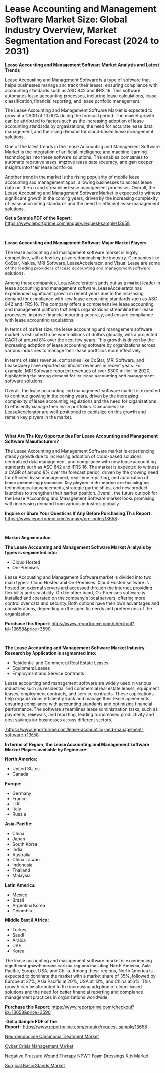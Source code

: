 <p><h1>Lease Accounting and Management Software Market Size: Global Industry Overview, Market Segmentation and Forecast (2024 to 2031)</h1></p><p><strong>Lease Accounting and Management Software Market Analysis and Latest Trends</strong></p>
<p><p>Lease Accounting and Management Software is a type of software that helps businesses manage and track their leases, ensuring compliance with accounting standards such as ASC 842 and IFRS 16. This software automates lease accounting processes, including lease calculations, lease classification, financial reporting, and lease portfolio management.</p><p>The Lease Accounting and Management Software Market is expected to grow at a CAGR of 10.00% during the forecast period. The market growth can be attributed to factors such as the increasing adoption of lease accounting standards by organizations, the need for accurate lease data management, and the rising demand for cloud-based lease management solutions.</p><p>One of the latest trends in the Lease Accounting and Management Software Market is the integration of artificial intelligence and machine learning technologies into these software solutions. This enables companies to automate repetitive tasks, improve lease data accuracy, and gain deeper insights into their lease portfolios.</p><p>Another trend in the market is the rising popularity of mobile lease accounting and management apps, allowing businesses to access lease data on-the-go and streamline lease management processes. Overall, the Lease Accounting and Management Software Market is expected to witness significant growth in the coming years, driven by the increasing complexity of lease accounting standards and the need for efficient lease management solutions.</p></p>
<p><strong>Get a Sample PDF of the Report:&nbsp;</strong> <a href="https://www.reportprime.com/enquiry/request-sample/13658">https://www.reportprime.com/enquiry/request-sample/13658</a></p>
<p>&nbsp;</p>
<p><strong>Lease Accounting and Management Software Major Market Players</strong></p>
<p><p>The lease accounting and management software market is highly competitive, with a few key players dominating the industry. Companies like CoStar, Nakisa, MRI Software, LeaseAccelerator, and Visual Lease are some of the leading providers of lease accounting and management software solutions.</p><p>Among these companies, LeaseAccelerator stands out as a market leader in lease accounting and management software. LeaseAccelerator has experienced significant growth in recent years due to the increasing demand for compliance with new lease accounting standards such as ASC 842 and IFRS 16. The company offers a comprehensive lease accounting and management platform that helps organizations streamline their lease processes, improve financial reporting accuracy, and ensure compliance with lease accounting regulations.</p><p>In terms of market size, the lease accounting and management software market is estimated to be worth billions of dollars globally, with a projected CAGR of around 8% over the next few years. This growth is driven by the increasing adoption of lease accounting software by organizations across various industries to manage their lease portfolios more effectively.</p><p>In terms of sales revenue, companies like CoStar, MRI Software, and LeaseQuery have reported significant revenues in recent years. For example, MRI Software reported revenues of over $300 million in 2020, highlighting the strong demand for its lease accounting and management software solutions.</p><p>Overall, the lease accounting and management software market is expected to continue growing in the coming years, driven by the increasing complexity of lease accounting regulations and the need for organizations to efficiently manage their lease portfolios. Companies like LeaseAccelerator are well-positioned to capitalize on this growth and remain key players in the market.</p></p>
<p>&nbsp;</p>
<p><strong>What Are The Key Opportunities For Lease Accounting and Management Software Manufacturers?</strong></p>
<p><p>The Lease Accounting and Management Software market is experiencing steady growth due to increasing adoption of cloud-based solutions, centralized data management, and compliance with new lease accounting standards such as ASC 842 and IFRS 16. The market is expected to witness a CAGR of around 8% over the forecast period, driven by the growing need for efficient lease management, real-time reporting, and automation of lease accounting processes. Key players in the market are focusing on technological advancements, strategic partnerships, and new product launches to strengthen their market position. Overall, the future outlook for the Lease Accounting and Management Software market looks promising with increasing demand from various industries globally.</p></p>
<p><strong>Inquire or Share Your Questions If Any Before Purchasing This Report:</strong> <a href="https://www.reportprime.com/enquiry/pre-order/13658">https://www.reportprime.com/enquiry/pre-order/13658</a></p>
<p>&nbsp;</p>
<p><strong>Market Segmentation</strong></p>
<p><strong>The Lease Accounting and Management Software Market Analysis by types is segmented into:</strong></p>
<p><ul><li>Cloud Hosted</li><li>On-Premises</li></ul></p>
<p><p>Lease Accounting and Management Software market is divided into two main types- Cloud Hosted and On-Premises. Cloud Hosted software is hosted on external servers and accessed through the internet, providing flexibility and scalability. On the other hand, On-Premises software is installed and operated on the company's local servers, offering more control over data and security. Both options have their own advantages and considerations, depending on the specific needs and preferences of the organization.</p></p>
<p><strong>Purchase this Report:&nbsp;</strong><a href="https://www.reportprime.com/checkout?id=13658&price=3590">https://www.reportprime.com/checkout?id=13658&price=3590</a></p>
<p>&nbsp;</p>
<p><strong>The Lease Accounting and Management Software Market Industry Research by Application is segmented into:</strong></p>
<p><ul><li>Residential and Commercial Real Estate Leases</li><li>Equipment Leases</li><li>Employment and Service Contracts</li></ul></p>
<p><p>Lease accounting and management software are widely used in various industries such as residential and commercial real estate leases, equipment leases, employment contracts, and service contracts. These applications help organizations efficiently track and manage their lease agreements, ensuring compliance with accounting standards and optimizing financial performance. The software streamlines lease administration tasks, such as payments, renewals, and reporting, leading to increased productivity and cost savings for businesses across different sectors.</p></p>
<p><a href="https://www.reportprime.com/lease-accounting-and-management-software-r13658">&nbsp;https://www.reportprime.com/lease-accounting-and-management-software-r13658</a></p>
<p><strong>In terms of Region, the Lease Accounting and Management Software Market Players available by Region are:</strong></p>
<p>
    <p> <strong> North America: </strong>
        <ul>
            <li>United States</li>
            <li>Canada</li>
        </ul>
        </p> 
    <p> <strong> Europe: </strong>
        <ul>
            <li>Germany</li>
            <li>France</li>
            <li>U.K.</li>
            <li>Italy</li>
            <li>Russia</li>
        </ul>
        </p> 
    <p> <strong> Asia-Pacific: </strong>
        <ul>
            <li>China</li>
            <li>Japan</li>
            <li>South Korea</li>
            <li>India</li>
            <li>Australia</li>
            <li>China Taiwan</li>
            <li>Indonesia</li>
            <li>Thailand</li>
            <li>Malaysia</li>
        </ul>
        </p> 
    <p> <strong> Latin America: </strong>
        <ul>
            <li>Mexico</li>
            <li>Brazil</li>
            <li>Argentina Korea</li>
            <li>Colombia</li>
        </ul>
        </p> 
    <p> <strong> Middle East & Africa: </strong>
        <ul>
            <li>Turkey</li>
            <li>Saudi</li>
            <li>Arabia</li>
            <li>UAE</li>
            <li>Korea</li>
        </ul>
    </p>
    </p>
<p><p>The lease accounting and management software market is experiencing significant growth across various regions including North America, Asia Pacific, Europe, USA, and China. Among these regions, North America is expected to dominate the market with a market share of 35%, followed by Europe at 27%, Asia Pacific at 20%, USA at 12%, and China at 6%. This growth can be attributed to the increasing adoption of cloud-based solutions and the need for better financial reporting and compliance management practices in organizations worldwide.</p></p>
<p><strong>Purchase this Report: </strong><a href="https://www.reportprime.com/checkout?id=13658&price=3590">https://www.reportprime.com/checkout?id=13658&price=3590</a></p>
<p>&nbsp;<strong>Get a Sample PDF of the Report:&nbsp;&nbsp;</strong><a href="https://www.reportprime.com/enquiry/request-sample/13658">https://www.reportprime.com/enquiry/request-sample/13658</a></p>
<p><strong></strong></p>
<p><p><a href="https://github.com/AmbushAL/Market-Research-Report-List-1/blob/main/neuroendocrine-carcinoma-treatment-market.md">Neuroendocrine Carcinoma Treatment Market</a></p><p><a href="https://github.com/gikababa4/Market-Research-Report-List-2/blob/main/cyber-crisis-management-market.md">Cyber Crisis Management Market</a></p><p><a href="https://medium.com/@snievearol72/negative-pressure-wound-therapy-npwt-foam-dressings-kits-market-trends-focusing-on-negative-a36ca088bf90">Negative Pressure Wound Therapy NPWT Foam Dressings Kits Market</a></p><p><a href="https://medium.com/@denisewilsogdn64/surgical-basin-stands-market-trends-focusing-on-surgical-basin-stands-market-insight-and-forecast-cd50e3e742f3">Surgical Basin Stands Market</a></p></p>